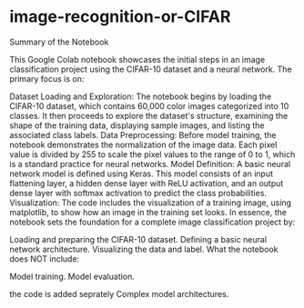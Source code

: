 # image-recognition-or-CIFAR
Summary of the Notebook

This Google Colab notebook showcases the initial steps in an image classification project using the CIFAR-10 dataset and a neural network. The primary focus is on:

Dataset Loading and Exploration: The notebook begins by loading the CIFAR-10 dataset, which contains 60,000 color images categorized into 10 classes. It then proceeds to explore the dataset's structure, examining the shape of the training data, displaying sample images, and listing the associated class labels.
Data Preprocessing: Before model training, the notebook demonstrates the normalization of the image data. Each pixel value is divided by 255 to scale the pixel values to the range of 0 to 1, which is a standard practice for neural networks.
Model Definition: A basic neural network model is defined using Keras. This model consists of an input flattening layer, a hidden dense layer with ReLU activation, and an output dense layer with softmax activation to predict the class probabilities.
Visualization: The code includes the visualization of a training image, using matplotlib, to show how an image in the training set looks.
In essence, the notebook sets the foundation for a complete image classification project by:

Loading and preparing the CIFAR-10 dataset.
Defining a basic neural network architecture.
Visualizing the data and label.
What the notebook does NOT include:

Model training.
Model evaluation.

the code is added seprately
Complex model architectures.
